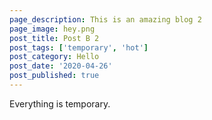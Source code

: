 ```yaml
---
page_description: This is an amazing blog 2
page_image: hey.png
post_title: Post B 2
post_tags: ['temporary', 'hot']
post_category: Hello
post_date: '2020-04-26'
post_published: true
---
```


Everything is temporary.